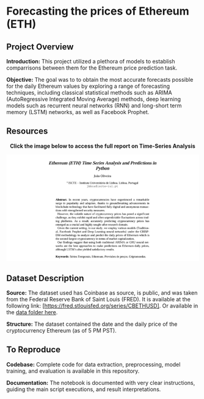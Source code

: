 # Forecasting the prices of Ethereum (ETH)
## Project Overview

**Introduction:** This project utilized a plethora of models to establish comparrisons between them for the Ethereum price prediction task.

**Objective:** The goal was to to obtain the most accurate forecasts possible for the daily Ethereum values by exploring a range of forecasting techniques, including classical statistical methods such as ARIMA (AutoRegressive Integrated Moving Average) methods, deep learning models such as recurrent neural networks (RNN) and long-short term memory (LSTM) networks, as well as Facebook Prophet.

## Resources
<div align="center">
  <p><strong>Click the image below to access the full report on Time-Series Analysis</strong></p>
  <a href="./TimeSeries_Ethereum_JoaoBrasOliveira.pdf">
    <img src="../images/TimeSeries.png" alt="Time Series" width="600" />
  </a>
</div>

## Dataset Description

**Source:** The dataset used has Coinbase as source, is public, and was taken from the Federal Reserve Bank of Saint Louis (FRED). It is available at the following link: [https://fred.stlouisfed.org/series/CBETHUSD]. Or available in the [data folder here](./data).

**Structure:** The dataset contained the date and the daily price of the cryptocurrency Ethereum (as of 5 PM PST).

## To Reproduce

**Codebase:** Complete code for data extraction, preprocessing, model training, and evaluation is available in this repository.

**Documentation:** The notebook is documented with very clear instructions, guiding the main script executions, and result interpretations.
